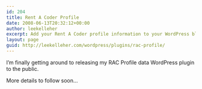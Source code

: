 ```yaml
---
id: 204
title: Rent A Coder Profile
date: 2008-06-13T20:32:12+00:00
author: leekelleher
excerpt: Add your Rent A Coder profile information to your WordPress blog.
layout: page
guid: http://leekelleher.com/wordpress/plugins/rac-profile/
---
```

I&#8217;m finally getting around to releasing my RAC Profile data WordPress plugin to the public.

More details to follow soon&#8230;